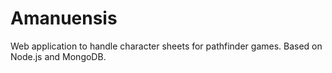 Amanuensis
==========

Web application to handle character sheets for pathfinder games. Based on Node.js and MongoDB.

